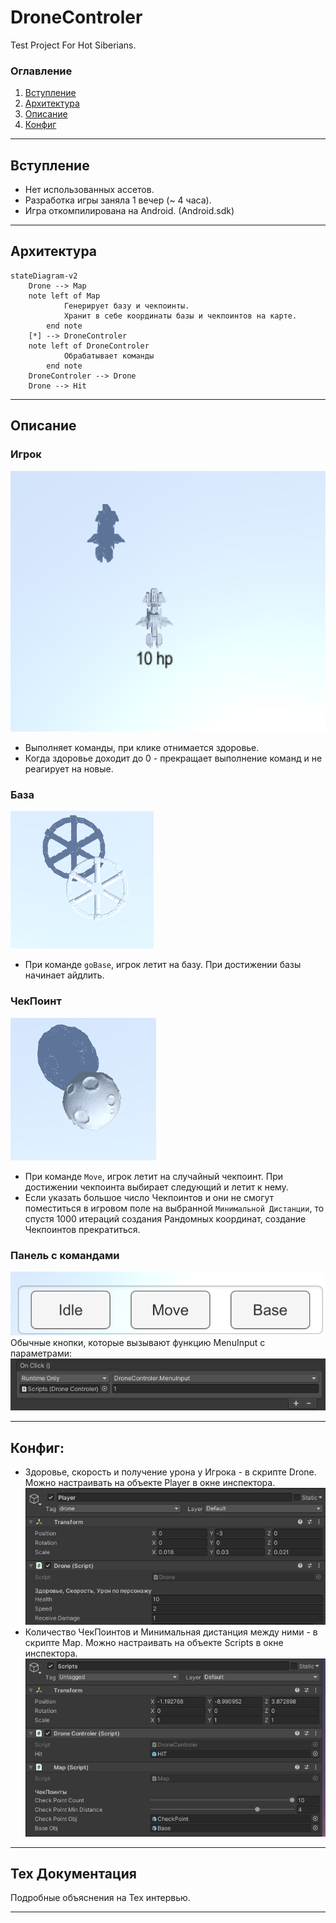 # DroneControler
Test Project For Hot Siberians.

### Оглавление
1. [Вступление](#доп)
2. [Архитектура](#Архитектура)
3. [Описание](#правила)
4. [Конфиг](#конфиг)
____
## Вступление <a name="доп"></a> 
- Нет использованных ассетов.
- Разработка игры заняла 1 вечер (~ 4 часа).
- Игра откомпилирована на Android. (Android.sdk)
____
## Архитектура <a name="Архитектура"></a> 
```mermaid
stateDiagram-v2
    Drone --> Map
    note left of Map
            Генерирует базу и чекпоинты.
            Хранит в себе координаты базы и чекпоинтов на карте.
        end note
    [*] --> DroneControler
    note left of DroneControler
            Обрабатывает команды
        end note
    DroneControler --> Drone
    Drone --> Hit
```
____
## Описание <a name="правила"></a> 
### Игрок
![logo](./hs6.PNG)
- Выполняет команды, при клике отнимается здоровье.
- Когда здоровье доходит до 0 - прекращает выполнение команд и не реагирует на новые.
### База
![logo](./hs4.PNG)
- При команде `goBase`, игрок летит на базу. При достижении базы начинает айдлить.
### ЧекПоинт
![logo](./hs5.PNG)
- При команде `Move`, игрок летит на случайный чекпоинт. При достижении чекпоинта выбирает следующий и летит к нему.
- Если указать большое число Чекпоинтов и они не смогут поместиться в игровом поле на выбранной `Минимальной Дистанции`, то спустя 1000 итераций создания Рандомных координат, создание Чекпоинтов прекратиться.
### Панель с командами
![logo](./hs7.PNG)
Обычные кнопки, которые вызывают функцию MenuInput с параметрами:
![logo](./hs3.PNG)
____
## Конфиг:
- Здоровье, скорость и получение урона у Игрока - в скрипте Drone. Можно настраивать на объекте Player в окне инспектора.
![logo](./hs1.PNG)
- Количество ЧекПоинтов и Минимальная дистанция между ними - в скрипте Map. Можно настраивать на объекте Scripts в окне инспектора.
![logo](./hs2.PNG)
____
## Тех Документация
Подробные объяснения на Тех интервью.

____
